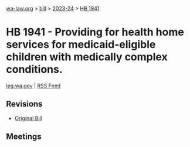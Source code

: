 [wa-law.org](/) > [bill](/bill/) > [2023-24](/bill/2023-24/) > [HB 1941](/bill/2023-24/hb/1941/)

# HB 1941 - Providing for health home services for medicaid-eligible children with medically complex conditions.
[leg.wa.gov](https://app.leg.wa.gov/billsummary?BillNumber=1941&Year=2023&Initiative=false) | [RSS Feed](./rss.xml)

## Revisions
* [Original Bill](1/)

## Meetings
